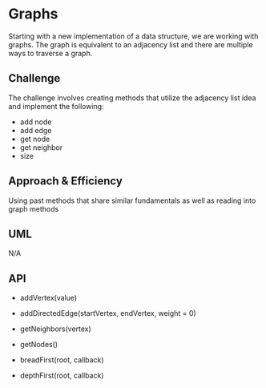 # Graphs
Starting with a new implementation of a data structure, we are working with graphs. The graph is equivalent to an adjacency list and there are multiple ways to traverse a graph.

## Challenge
The challenge involves creating methods that utilize the adjacency list idea and implement the following:
- add node
- add edge
- get node
- get neighbor
- size


## Approach & Efficiency
Using past methods that share similar fundamentals as well as reading into graph methods

## UML
N/A

## API
- addVertex(value) 

- addDirectedEdge(startVertex, endVertex, weight = 0)

- getNeighbors(vertex)

- getNodes()

- breadFirst(root, callback)

- depthFirst(root, callback)